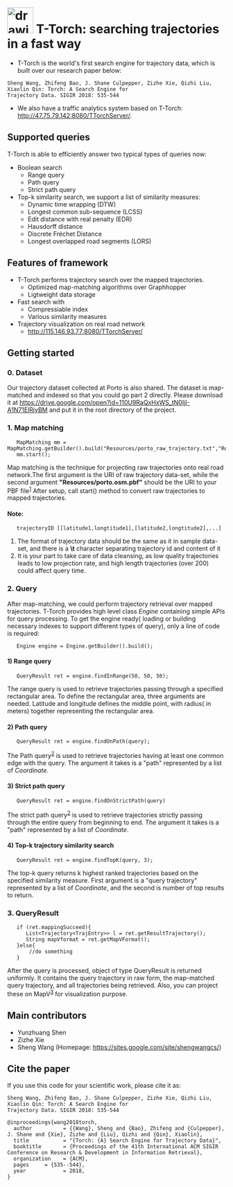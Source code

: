 # <img src="https://github.com/tgbnhy/torch-trajectory/blob/developing/t4.png" alt="drawing" width="60"/>  T-Torch: searching trajectories in a fast way
* T-Torch is the world's first search engine for trajectory data, which is built over our research paper below:
```
Sheng Wang, Zhifeng Bao, J. Shane Culpepper, Zizhe Xie, Qizhi Liu, Xiaolin Qin: Torch: A Search Engine for 
Trajectory Data. SIGIR 2018: 535-544
```
* We also have a traffic analytics system based on T-Torch: http://47.75.79.142:8080/TTorchServer/.

## Supported queries 
T-Torch is able to efficiently answer two typical types of queries now:
* Boolean search
  * Range query
  * Path query
  * Strict path query
* Top-k similarity search, we support a list of similarity measures:
  * Dynamic time wrapping (DTW)
  * Longest common sub-sequence (LCSS)
  * Edit distance with real penalty (EDR)
  * Hausdorff distance
  * Discrete Fréchet Distance
  * Longest overlapped road segments (LORS)

## Features of framework
* T-Torch performs trajectory search over the mapped trajectories.
  * Optimized map-matching algorithms over Graphhopper
  * Ligtweight data storage
* Fast search with
  * Compressiable index
  * Various similarity measures
* Trajectory visualization on real road network
  * http://115.146.93.77:8080/TTorchServer/


## Getting started
### 0. Dataset
Our trajectory dataset collected at Porto is also shared. 
The dataset is map-matched and indexed so that you could go part 2 directly.
Please download it at https://drive.google.com/open?id=110U9RaQxHxWS_tN0IjI-A1N71ElRiyBM
and put it in the root directory of the project.

### 1. Map matching

```
   MapMatching mm = MapMatching.getBuilder().build("Resources/porto_raw_trajectory.txt","Resources/porto.osm.pbf");
   mm.start();
```

Map matching is the technique for projecting raw trajectories onto real road network.The first argument is the URI of raw trajectory data-set, while the second argument **"Resources/porto.osm.pbf"** should be the URI to your PBF file<sup>[1]</sup>
After setup, call start() method to convert raw trajectories to mapped trajectories.

#### Note:
```
   trajectoryID [[latitude1,longtitude1],[latitude2,longtitude2],...]
```
 1. The format of trajectory data should be the same as it in sample data-set, and there is a **\t** character separating trajectory id and content of it
 2. It is your part to take care of data cleansing, as low quality trajectories leads to low projection rate, and high length trajectories (over 200) could affect query time.


### 2. Query
After map-matching, we could perform trajectory retrieval over mapped trajectories. T-Torch provides high level class *Engine* containing simple APIs for query processing. 
To get the engine ready( loading or building necessary indexes to support different types of query), 
only a line of code is required: 
```
   Engine engine = Engine.getBuilder().build();
``` 

#### 1) Range query
```
   QueryResult ret = engine.findInRange(50, 50, 50);
```
The range query is used to retrieve trajectories passing through a specified rectangular area. To define the rectangular area, three arguments are needed. 
Latitude and longitude defines the middle point, with radius( in meters) together representing the rectangular area.

#### 2) Path query
```
   QueryResult ret = engine.findOnPath(query);
```
The Path query<sup>[2]</sup> is used to retrieve trajectories having at least one common edge with the query.
The argument it takes is a "path" represented by a list of *Coordinate*.

#### 3) Strict path query
```
   QueryResult ret = engine.findOnStrictPath(query)
```
The strict path query<sup>[2]</sup> is used to retrieve trajectories strictly passing through the entire query from beginning to end.
The argument it takes is a "path" represented by a list of *Coordinate*.

#### 4) Top-k trajectory similarity search
```
   QueryResult ret = engine.findTopK(query, 3);
```
The top-k query returns
k highest ranked trajectories based on the specified similarity measure.
First argument is a "query trajectory" represented by a list of *Coordinate*, 
and the second is number of top results to return.

### 3. QueryResult
```
   if (ret.mappingSucceed){
      List<Trajectory<TrajEntry>> l = ret.getResultTrajectory();
      String mapVformat = ret.getMapVFormat();
   }else{
       //do something
   }
```

After the query is processed, object of type QueryResult is returned uniformly. 
It contains the query trajectory in raw form, the map-matched query trajectory, and all trajectories being retrieved. Also, you can project these on MapV<sup>[3]</sup> for visualization purpose.



## Main contributors
  * Yunzhuang Shen
  * Zizhe Xie
  * Sheng Wang (Homepage: https://sites.google.com/site/shengwangcs/)

## Cite the paper
If you use this code for your scientific work, please cite it as:

```
Sheng Wang, Zhifeng Bao, J. Shane Culpepper, Zizhe Xie, Qizhi Liu, Xiaolin Qin: Torch: A Search Engine for 
Trajectory Data. SIGIR 2018: 535-544
```

```
@inproceedings{wang2018torch,
  author          = {{Wang}, Sheng and {Bao}, Zhifeng and {Culpepper}, J. Shane and {Xie}, Zizhe and {Liu}, Qizhi and {Qin}, Xiaolin},
  title           = "{Torch: {A} Search Engine for Trajectory Data}",
  booktitle       = {Proceedings of the 41th International ACM SIGIR Conference on Research & Development in Information Retrieval},
  organization    = {ACM},
  pages     = {535--544},
  year            = 2018,
}
```

[1]: https://wiki.openstreetmap.org/wiki/PBF_Format
[2]: https://dl.acm.org/citation.cfm?id=2666413 "Krogh, B., Pelekis, N., Theodoridis, Y., & Torp, K. (2014, November). Path-based queries on trajectory data. In Proceedings of the 22nd ACM SIGSPATIAL International Conference on Advances in Geographic Information Systems (pp. 341-350). ACM."
[3]: http://mapv.baidu.com/

